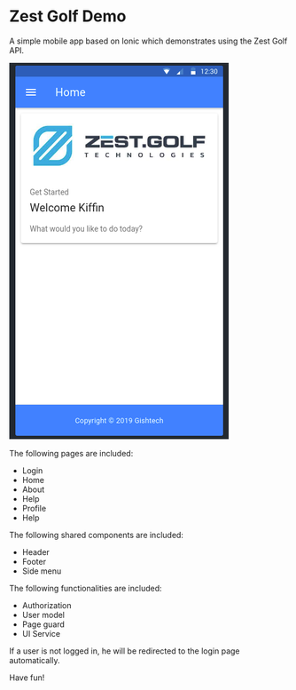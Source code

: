 # Zest Golf Demo 

A simple mobile app based on Ionic which demonstrates using the Zest Golf API.

![Screenshot of the home page](images/screenshot-home.png)

The following pages are included:

* Login
* Home
* About
* Help
* Profile
* Help

The following shared components are included:

* Header
* Footer
* Side menu

The following functionalities are included:

* Authorization
* User model
* Page guard
* UI Service

If a user is not logged in, he will be redirected to the login page automatically.

Have fun!


